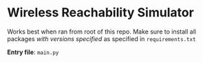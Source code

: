 # Wireless Reachability Simulator

Works best when ran from root of this repo.
Make sure to install all packages *with versions specified* as specified in `requirements.txt`

**Entry file**: `main.py`